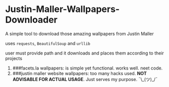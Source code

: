 # Justin-Maller-Wallpapers-Downloader
A simple tool to download those amazing wallpapers from Justin Maller

uses ```requests```, ```BeautifulSoup``` and ```urllib```

user must provide path and it downloads and places them according to their projects

1. ###facets.la wallpapers:
	is simple yet functional. works well. neet code.
2. ###justin maller website wallpapers:
	too many hacks used. **NOT ADVISABLE FOR ACTUAL USAGE**. Just serves my purpose. ¯\\\_(ツ)_/¯